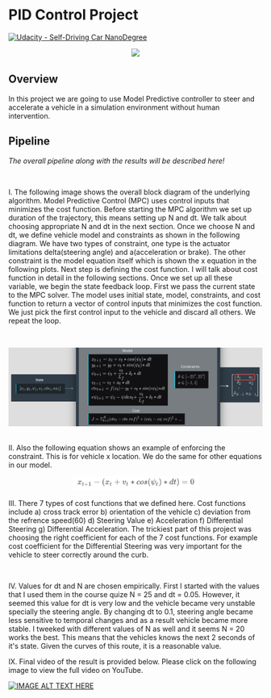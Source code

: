 # PID Control Project

[![Udacity - Self-Driving Car NanoDegree](https://s3.amazonaws.com/udacity-sdc/github/shield-carnd.svg)](http://www.udacity.com/drive)


<!-- ![Alt Text](Gif3.gif) -->
<p align="center"><img src="Gif3.gif"></p>


Overview
---


In this project we are going to use Model Predictive controller to steer and accelerate a vehicle in a simulation environment without human intervention. 


Pipeline
---



*The overall pipeline along with the results will be described here!*

<br>

I. The following image shows the overall block diagram of the underlying algorithm. Model Predictive Control (MPC) uses control inputs that minimizes the cost function. Before starting the MPC algorithm we set up duration of the trajectory, this means setting up N and dt. We talk about choosing appropriate N and dt in the next section. Once we choose N and dt, we define vehicle model and constraints as shown in the following diagram. We have two types of constraint, one type is the actuator limitations delta(steering angle) and a(acceleration or brake). The other constraint is the model equation itself which is shown the x equation in the following plots. Next step is defining the cost function. I will talk about cost function in detail in the following sections. Once we set up all these variable, we begin the state feedback loop. First we pass the current state to the MPC solver. The model uses initial state, model, constraints, and cost function to return a vector of control inputs that minimizes the cost function. We just pick the first control input to the vehicle and discard all others. We repeat the loop.


</br>
<p align="center"><img src="Image_.png"></p>
</br>
II. Also the following equation shows an example of enforcing the constraint. This is for vehicle x location. We do the same for other equations in our model.
</br>
<p align="center"><img src="Constraint.png" width="50%"></p>


III. There 7 types of cost functions that we defined here. Cost functions include a) cross track error b) orientation of the vehicle c) deviation from the refrence speed(60) d) Steering Value e) Acceleration f) Differential Steering g) Differential Acceleration. The trickiest part of this project was choosing the right coefficient for each of the 7 cost functions. For example cost coefficient for the Differential Steering was very important for the vehicle to steer correctly around the curb.


</br>


IV. Values for dt and N are chosen empirically. First I started with the values that I used them in the course quize N = 25 and dt = 0.05. However, it seemed this value for dt is very low and the vehicle became very unstable specially the steering angle. By changing dt to 0.1, steering angle became less sensitive to temporal changes and as a result vehicle became more stable. I tweeked with different values of N as well and it seems N = 20 works the best. This means that the vehicles knows the next 2 seconds of it's state. Given the curves of this route, it is a reasonable value.


IX. Final video of the result is provided below. Please click on the following image to view the full video on YouTube. 
</br>

[![IMAGE ALT TEXT HERE](https://img.youtube.com/vi/YQtIvUIr9Bc/0.jpg)](https://www.youtube.com/watch?v=Nupljp59Mds)

</br>
<br></br>